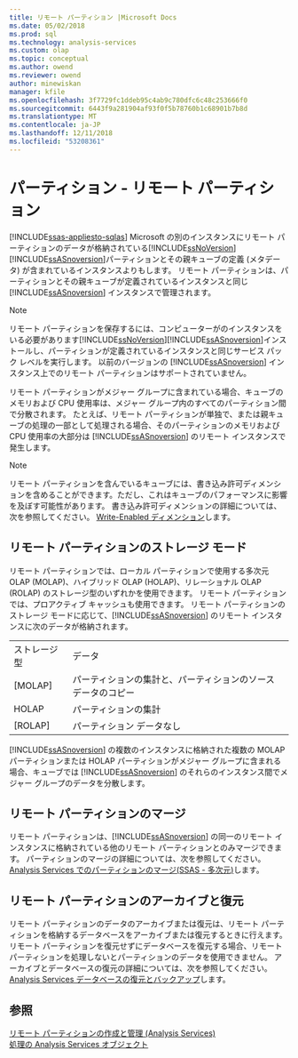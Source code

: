 ```yaml
---
title: リモート パーティション |Microsoft Docs
ms.date: 05/02/2018
ms.prod: sql
ms.technology: analysis-services
ms.custom: olap
ms.topic: conceptual
ms.author: owend
ms.reviewer: owend
author: minewiskan
manager: kfile
ms.openlocfilehash: 3f7729fc1ddeb95c4ab9c780dfc6c48c253666f0
ms.sourcegitcommit: 6443f9a281904af93f0f5b78760b1c68901b7b8d
ms.translationtype: MT
ms.contentlocale: ja-JP
ms.lasthandoff: 12/11/2018
ms.locfileid: "53208361"
---
```

# <a name="partitions---remote-partitions"></a>パーティション - リモート パーティション
[!INCLUDE[ssas-appliesto-sqlas](../../includes/ssas-appliesto-sqlas.md)]
  Microsoft の別のインスタンスにリモート パーティションのデータが格納されている[!INCLUDE[ssNoVersion](../../includes/ssnoversion-md.md)][!INCLUDE[ssASnoversion](../../includes/ssasnoversion-md.md)]パーティションとその親キューブの定義 (メタデータ) が含まれているインスタンスよりもします。 リモート パーティションは、パーティションとその親キューブが定義されているインスタンスと同じ [!INCLUDE[ssASnoversion](../../includes/ssasnoversion-md.md)] インスタンスで管理されます。  
  
> [!NOTE]
>  リモート パーティションを保存するには、コンピューターがのインスタンスをいる必要があります[!INCLUDE[ssNoVersion](../../includes/ssnoversion-md.md)][!INCLUDE[ssASnoversion](../../includes/ssasnoversion-md.md)]インストールし、パーティションが定義されているインスタンスと同じサービス パック レベルを実行します。 以前のバージョンの [!INCLUDE[ssASnoversion](../../includes/ssasnoversion-md.md)] インスタンス上でのリモート パーティションはサポートされていません。  
  
 リモート パーティションがメジャー グループに含まれている場合、キューブのメモリおよび CPU 使用率は、メジャー グループ内のすべてのパーティション間で分散されます。 たとえば、リモート パーティションが単独で、または親キューブの処理の一部として処理される場合、そのパーティションのメモリおよび CPU 使用率の大部分は [!INCLUDE[ssASnoversion](../../includes/ssasnoversion-md.md)] のリモート インスタンスで発生します。  
  
> [!NOTE]  
>  リモート パーティションを含んでいるキューブには、書き込み許可ディメンションを含めることができます。ただし、これはキューブのパフォーマンスに影響を及ぼす可能性があります。 書き込み許可ディメンションの詳細については、次を参照してください。 [Write-Enabled ディメンション](../../analysis-services/multidimensional-models-olap-logical-dimension-objects/write-enabled-dimensions.md)します。  
  
## <a name="storage-modes-for-remote-partitions"></a>リモート パーティションのストレージ モード  
 リモート パーティションでは、ローカル パーティションで使用する多次元 OLAP (MOLAP)、ハイブリッド OLAP (HOLAP)、リレーショナル OLAP (ROLAP) のストレージ型のいずれかを使用できます。 リモート パーティションでは、プロアクティブ キャッシュも使用できます。 リモート パーティションのストレージ モードに応じて、[!INCLUDE[ssASnoversion](../../includes/ssasnoversion-md.md)] のリモート インスタンスに次のデータが格納されます。  
  
|||  
|-|-|  
|ストレージ型|データ|  
|[MOLAP]|パーティションの集計と、パーティションのソース データのコピー|  
|HOLAP|パーティションの集計|  
|[ROLAP]|パーティション データなし|  
  
 [!INCLUDE[ssASnoversion](../../includes/ssasnoversion-md.md)] の複数のインスタンスに格納された複数の MOLAP パーティションまたは HOLAP パーティションがメジャー グループに含まれる場合、キューブでは [!INCLUDE[ssASnoversion](../../includes/ssasnoversion-md.md)] のそれらのインスタンス間でメジャー グループのデータを分散します。  
  
## <a name="merging-remote-partitions"></a>リモート パーティションのマージ  
 リモート パーティションは、[!INCLUDE[ssASnoversion](../../includes/ssasnoversion-md.md)] の同一のリモート インスタンスに格納されている他のリモート パーティションとのみマージできます。 パーティションのマージの詳細については、次を参照してください。 [Analysis Services でのパーティションのマージ&#40;SSAS - 多次元&#41;](../../analysis-services/multidimensional-models/merge-partitions-in-analysis-services-ssas-multidimensional.md)します。  
  
## <a name="archiving-and-restoring-remote-partitions"></a>リモート パーティションのアーカイブと復元  
 リモート パーティションのデータのアーカイブまたは復元は、リモート パーティションを格納するデータベースをアーカイブまたは復元するときに行えます。 リモート パーティションを復元せずにデータベースを復元する場合、リモート パーティションを処理しないとパーティションのデータを使用できません。 アーカイブとデータベースの復元の詳細については、次を参照してください。 [Analysis Services データベースの復元とバックアップ](../../analysis-services/multidimensional-models/backup-and-restore-of-analysis-services-databases.md)します。  
  
## <a name="see-also"></a>参照  
 [リモート パーティションの作成と管理 &#40;Analysis Services&#41;](../../analysis-services/multidimensional-models/create-and-manage-a-remote-partition-analysis-services.md)   
 [処理の Analysis Services オブジェクト](../../analysis-services/multidimensional-models/processing-analysis-services-objects.md)  
  
  
